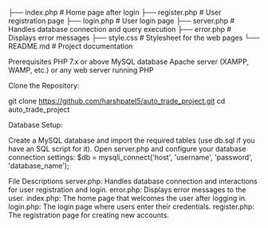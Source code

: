 ├── index.php            # Home page after login
├── register.php         # User registration page
├── login.php            # User login page
├── server.php           # Handles database connection and query execution
├── error.php            # Displays error messages
├── style.css            # Stylesheet for the web pages
└── README.md            # Project documentation

Prerequisites
PHP 7.x or above
MySQL database
Apache server (XAMPP, WAMP, etc.) or any web server running PHP

Clone the Repository:

git clone https://github.com/harshpatel5/auto_trade_project.git
cd auto_trade_project

Database Setup:

Create a MySQL database and import the required tables (use db.sql if you have an SQL script for it).
Open server.php and configure your database connection settings:
$db = mysqli_connect('host', 'username', 'password', 'database_name');


File Descriptions
server.php:
Handles database connection and interactions for user registration and login.
error.php:
Displays error messages to the user.
index.php:
The home page that welcomes the user after logging in.
login.php:
The login page where users enter their credentials.
register.php:
The registration page for creating new accounts.

